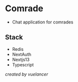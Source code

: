 # Comrade

- Chat application for comrades

## Stack

- Redis
- NextAuth
- Nextjs13
- Typescript

_created by vuelancer_

